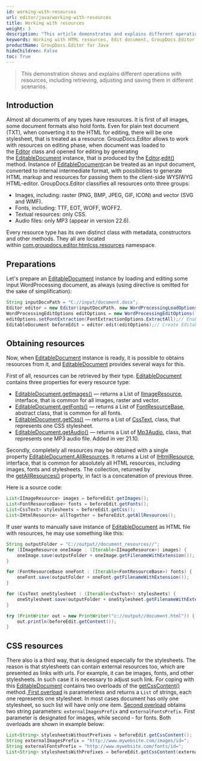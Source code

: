 ```yaml
---
id: working-with-resources
url: editor/java/working-with-resources
title: Working with resources
weight: 3
description: "This article demonstrates and explains different operations with resources, including retrieving, adjusting and saving them in different scenarios when editing documents with GroupDocs.Editor for Java."
keywords: Working with HTML resources, Edit document, GroupDocs.Editor
productName: GroupDocs.Editor for Java
hideChildren: False
toc: True
---
```

> This demonstration shows and explains different operations with resources, including retrieving, adjusting and saving them in different scenarios.

## Introduction

Almost all documents of any types have resources. It is first of all images, some document formats also hold fonts. Even for plain text document (TXT), when converting it to the HTML for editing, there will be one stylesheet, that is treated as a resource. GroupDocs.Editor allows to work with resources on editing phase, when document was loaded to the [Editor](https://reference.groupdocs.com/editor/java/com.groupdocs.editor/editor) class and opened for editing by generating the [EditableDocument](https://reference.groupdocs.com/editor/java/com.groupdocs.editor/editabledocument) instance, that is produced by the [Editor](https://reference.groupdocs.com/editor/java/com.groupdocs.editor/editor).[edit()](https://reference.groupdocs.com/editor/java/com.groupdocs.editor/Editor#edit--) method. Instance of [EditableDocument](https://reference.groupdocs.com/editor/java/com.groupdocs.editor/editabledocument)can be treated as an input document, converted to internal intermediate format, with possibilities to generate HTML markup and resources for passing them to the client-side WYSIWYG HTML-editor. GroupDocs.Editor classifies all resources onto three groups:

* Images, including: raster (PNG, BMP, JPEG, GIF, ICON) and vector (SVG and WMF).
* Fonts, including: TTF, EOT, WOFF, WOFF2.
* Textual resources: only CSS.
* Audio files: only MP3 (appear in version 22.6).

Every resource type has its own distinct class with metadata, constructors and other methods. They all are located within [com.groupdocs.editor.htmlcss.resources](https://reference.groupdocs.com/editor/java/com.groupdocs.editor.htmlcss.resources/package-frame) namespace.

## Preparations

Let's prepare an [EditableDocument](https://reference.groupdocs.com/editor/java/com.groupdocs.editor/editabledocument) instance by loading and editing some input WordProcessing document, as always (using directive is omitted for the sake of simplification):

```java
String inputDocxPath = "C://input/document.docx";
Editor editor = new Editor(inputDocxPath, new WordProcessingLoadOptions());
WordProcessingEditOptions editOptions = new WordProcessingEditOptions();
editOptions.setFontExtraction(FontExtractionOptions.ExtractAll);// Enable max font extraction - ExtractAll
EditableDocument beforeEdit = editor.edit(editOptions);// Create EditableDocument instance
```

## Obtaining resources

Now, when [EditableDocument](https://reference.groupdocs.com/editor/java/com.groupdocs.editor/editabledocument) instance is ready, it is possible to obtains resources from it, and [EditableDocument](https://reference.groupdocs.com/editor/java/com.groupdocs.editor/editabledocument) provides several ways for this.

First of all, resources can be retrieved by their type. [EditableDocument](https://reference.groupdocs.com/editor/java/com.groupdocs.editor/editabledocument) contains three properties for every resource type:

* [EditableDocument.getImages()](https://reference.groupdocs.com/editor/java/com.groupdocs.editor/EditableDocument#getImages--) — returns a List of [IImageResource](https://reference.groupdocs.com/editor/java/com.groupdocs.editor.htmlcss.resources.images/iimageresource), interface, that is common for all images, raster and vector.
* [EditableDocument.getFonts()](https://reference.groupdocs.com/editor/java/com.groupdocs.editor/EditableDocument#getFonts--) — returns a List of [FontResourceBase](https://reference.groupdocs.com/editor/java/com.groupdocs.editor.htmlcss.resources.fonts/fontresourcebase), abstract class, that is common for all fonts.
* [EditableDocument.getCss()](https://reference.groupdocs.com/editor/java/com.groupdocs.editor/EditableDocument#getCss--) — returns a List of [CssText](https://reference.groupdocs.com/editor/java/com.groupdocs.editor.htmlcss.resources.textual/csstext), class, that represents one CSS stylesheet.
* [EditableDocument.getAudio()]((https://reference.groupdocs.com/editor/java/com.groupdocs.editor/EditableDocument#getAudio--)) — returns a List of [Mp3Audio]((https://reference.groupdocs.com/editor/java/com.groupdocs.editor.htmlcss.resources.audio/Mp3Audio)), class, that represents one MP3 audio file. Added in ver 21.10.

Secondly, completely all resources may be obtained with a single property [EditableDocument.AllResources](https://reference.groupdocs.com/editor/java/com.groupdocs.editor/editabledocument/properties/allresources). It returns a List of [IHtmlResource](https://reference.groupdocs.com/editor/java/com.groupdocs.editor.htmlcss.resources/ihtmlresource), interface, that is common for absolutely all HTML resources, including images, fonts and stylesheets. The collection, returned by the [getAllResources()](https://reference.groupdocs.com/editor/java/com.groupdocs.editor/EditableDocument#getAllResources--) property, in fact is a concatenation of previous three.

Here is a source code:

```java
List<IImageResource> images = beforeEdit.getImages();
List<FontResourceBase> fonts = beforeEdit.getFonts();
List<CssText> stylesheets = beforeEdit.getCss();
List<IHtmlResource> allTogether = beforeEdit.getAllResources();
```

If user wants to manually save instance of [EditableDocument](https://reference.groupdocs.com/editor/java/com.groupdocs.editor/editabledocument) as HTML file with resources, he may use something like this:

```java
String outputFolder = "C://output//document_resources//";
for (IImageResource oneImage : (Iterable<IImageResource>) images) {
    oneImage.save(outputFolder + oneImage.getFilenameWithExtension());
}

for (FontResourceBase oneFont : (Iterable<FontResourceBase>) fonts) {
    oneFont.save(outputFolder + oneFont.getFilenameWithExtension());
}

for (CssText oneStylesheet : (Iterable<CssText>) stylesheets) {
    oneStylesheet.save(outputFolder + oneStylesheet.getFilenameWithExtension());
}

try (PrintWriter out = new PrintWriter("c://output//document.html")) {
    out.println(beforeEdit.getContent());
}
```

## CSS resources

There also is a third way, that is designed especially for the stylesheets. The reason is that stylesheets can contain external resources too, which are presented as links with urls. For example, it can be images, fonts, and other stylesheets. In such case it is necessary to adjust such link. For coping with this [EditableDocument](https://reference.groupdocs.com/editor/java/com.groupdocs.editor/editabledocument) contains two overloads of the [getCssContent()](https://reference.groupdocs.com/editor/java/com.groupdocs.editor/EditableDocument#getCssContent--) method.[ First overload](https://reference.groupdocs.com/editor/java/com.groupdocs.editor/EditableDocument#getCssContent--) is parameterless and returns a `List` of strings, each one represents one stylesheet. In most cases document has only one stylesheet, so such list will have only one item. [Second overload](https://reference.groupdocs.com/editor/java/com.groupdocs.editor/EditableDocument#getCssContent-java.lang.String-java.lang.String-) obtains two string parameters: `externalImagesPrefix` and `externalFontsPrefix`. First parameter is designated for images, while second - for fonts. Both overloads are shown in example below:

```java
List<String> stylesheetsWithoutPrefixes = beforeEdit.getCssContent();
String externalImagesPrefix = "http://www.mywebsite.com/images/id=";
String externalFontsPrefix = "http://www.mywebsite.com/fonts/id=";
List<String> stylesheetsWithPrefixes = beforeEdit.getCssContent(externalImagesPrefix, externalFontsPrefix);
```
